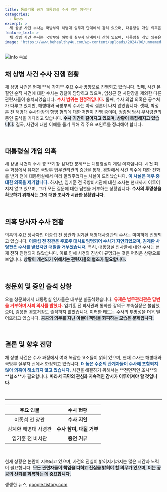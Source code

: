 ```yaml
---
title: 통화기록 공개 대통령실 수사 막힌 이유는?
categories:
  - News
excerpt: >
  채 상병 사건 수사는 국방부와 해병대 실무자 단계에서 갇혀 있으며, 대통령실 개입 의혹은 여전히 미궁 속입니다. 주요 인사들의 진술 거부로 진전 없는 상황, 과연 진실은 밝혀질 수 있을까?
feature_text: >
  채 상병 사건 수사는 국방부와 해병대 실무자 단계에서 갇혀 있으며, 대통령실 개입 의혹은 여전히 미궁 속입니다. 주요 인사들의 진술 거부로 진전 없는 상황, 과연 진실은 밝혀질 수 있을까?
image: 'https://www.behealthy4u.com/wp-content/uploads/2024/06/unnamed-file.png'
---
```


<p><img src="https://www.behealthy4u.com/wp-content/uploads/2024/06/unnamed-file.png" alt="info 속보" /></p>

<h2 data-ke-size="size26">채 상병 사건 수사 진행 현황</h2>

<p data-ke-size="size16">채 상병 사건은 현재 **세 가지** 주요 수사 방향으로 진행되고 있습니다. 첫째, 사건 본질인 순직 사건에 대한 수사는 경찰이 담당하고 있으며, 임성근 전 사단장을 제외한 다른 관련자들이 송치되었습니다. <b><span style="color: #ee2323;">수사 범위는 한정적입니다.</span></b> 둘째, 수사 외압 의혹은 공수처가 다루고 있지만, 해병대와 국방부의 수사는 아직 결론이 나지 않았습니다. 셋째, 박정훈 전 해병대 수사단장의 항명 혐의에 대한 재판이 진행 중이며, 정종범 당시 부사령관의 증인 출석을 기다리고 있습니다. <b><span style="background-color: #21538527;">수사 기간이 길어지고 있으며, 상황이 복잡해지고 있습니다.</span></b> 결국, 사건에 대한 이해를 돕기 위해 각 주요 포인트를 정리해야 합니다.</p>

<p data-ke-size="size16">&nbsp;</p>

<h2 data-ke-size="size26">대통령실 개입 의혹</h2>

<p data-ke-size="size16">채 상병 사건의 수사 중 **가장 심각한 문제**는 대통령실의 개입 의혹입니다. 사건 회수 과정에서 유재은 국방부 법무관리관의 증언을 통해, 경찰에서 사건 회수에 대한 전화를 받기 전에 대통령실에서 미리 알려주었다는 사실이 드러났습니다. <b><span style="color: #1a5490;">이 사실은 매우 중대한 의혹을 제기합니다.</span></b> 하지만, 임기훈 전 국방비서관에 대한 조사는 현재까지 이루어지지 않고 있으며, 그가 모든 질문에 대한 답변을 거부하는 상황입니다. <b><span style="ee2323;">수사의 투명성을 확보하기 위해서는 그에 대한 조사가 시급한 상황입니다.</span></b></p>

<p data-ke-size="size16">&nbsp;</p>

<h2 data-ke-size="size26">의혹 당사자 수사 현황</h2>

<p data-ke-size="size16">의혹의 주요 당사자인 이종섭 전 장관과 김계환 해병대사령관의 수사는 미미하게 진행되고 있습니다. <b><span style="color: #1a5490;">이종섭 전 장관은 주호주 대사로 임명되어 수사가 지연되었으며, 김계환 사령관은 수사를 받았지만 대질을 거부했습니다.</span></b> 특히, 대통령실 인사들에 대한 수사는 현재 전혀 진행되지 않았습니다. 이로 인해 사건의 진상이 규명되는 것은 어려운 상황으로 보입니다. <b><span style="background-color: #21538527;">상황이 개선되기 위해서는 관련자들의 협조가 필요합니다.</span></b></p>

<p data-ke-size="size16">&nbsp;</p>

<h2 data-ke-size="size26">청문회 및 증인 출석 상황</h2>

<p data-ke-size="size16">오늘 청문회에서 대통령실 인사들은 대부분 불출석했습니다. <b><span style="color: #ee2323;">유재은 법무관리관은 답변을 거부하며 사퇴 의사를 밝혔다.</span></b> 임기훈 전 비서관과 통화한 강의구 부속실장은 불참했으며, 김용현 경호처장도 출석하지 않았습니다. 이러한 태도는 수사의 투명성을 더욱 떨어뜨리고 있습니다. <b><span style="background-color: #21538527;">공공의 의무를 지닌 이들이 책임을 회피하는 모습은 문제입니다.</span></b></p>

<p data-ke-size="size16">&nbsp;</p>

<h2 data-ke-size="size26">결론 및 향후 전망</h2>

<p data-ke-size="size16">채 상병 사건은 수사 과정에서 여러 복잡한 요소들이 얽혀 있으며, 현재 수사는 해병대와 국방부 실무자 선에서 한정되고 있습니다. <b><span style="color: #1a5490;">더 높은 수준의 관계자들이 수사에 포함되지 않아 의혹이 해소되지 않고 있습니다.</span></b> 사건을 해결하기 위해서는 **전면적인 조사**와 **협조**가 필요합니다. <b><span style="ee2323;">따라서 국민의 관심과 지속적인 감시가 이루어져야 할 것입니다.</span></b></p>

<p data-ke-size="size16">&nbsp;</p>

<hr />

<table style="width: 100%;">
    <thead>
        <tr>
            <th style="text-align: center;">주요 인물</th>
            <th style="text-align: center;">수사 현황</th>
        </tr>
    </thead>
    <tbody>
        <tr>
            <td style="text-align: center;">이종섭 전 장관</td>
            <td style="text-align: center; height: 17px;"><b>수사 지연</b></td>
        </tr>
        <tr>
            <td style="text-align: center;">김계환 해병대 사령관</td>
            <td style="text-align: center; height: 17px;"><b>수사 참여, 대질 거부</b></td>
        </tr>
        <tr>
            <td style="text-align: center;">임기훈 전 비서관</td>
            <td style="text-align: center; height: 17px;"><b>증언 거부</b></td>
        </tr>
    </tbody>
</table>

<p data-ke-size="size16">&nbsp;</p>

<p data-ke-size="size16">현재 상황은 논란이 지속되고 있으며, 사건의 진실이 밝혀지기까지는 많은 시간과 노력이 필요합니다. <b><span style="background-color: #21538527;">모든 관련자들이 책임을 다하고 진실을 밝혀야 할 의무가 있으며, 이는 공공의 신뢰를 회복하는 데 중요합니다.</span></b></p>
생생한 뉴스, <a href="https://qoogle.tistory.com" rel="dofollow">qoogle.tistory.com</a>


